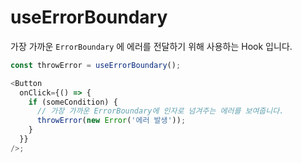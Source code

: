 # useErrorBoundary

가장 가까운 `ErrorBoundary` 에 에러를 전달하기 위해 사용하는 Hook 입니다.

```typescript
const throwError = useErrorBoundary();

<Button
  onClick={() => {
    if (someCondition) {
      // 가장 가까운 ErrorBoundary에 인자로 넘겨주는 에러를 보여줍니다.
      throwError(new Error('에러 발생'));
    }
  }}
/>;
```

